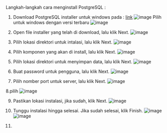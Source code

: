 Langkah-langkah cara menginstall PostgreSQL :
1. Download PostgreSQL installer untuk windows pada : [link](https://www.postgresql.org/download/windows/)
![image](https://github.com/azzamkhalif10/pertemuan1-basis-data/assets/148309117/ddbbe1d5-2546-49f0-afd5-88e52e459cc5)
  Pilih untuk windows dengan versi terbaru
![image](https://github.com/azzamkhalif10/pertemuan1-basis-data/assets/148309117/12706d2f-3079-4b96-bd74-5ff988b4115f)

2. Open file installer yang telah di download, lalu klik Next.
![image](https://github.com/azzamkhalif10/pertemuan1-basis-data/assets/148309117/440802e4-c611-45ea-882a-74c87442a05b)

3. Pilih lokasi direktori untuk intalasi, lalu klik Next.
![image](https://github.com/azzamkhalif10/pertemuan1-basis-data/assets/148309117/62d122aa-8021-4ee5-92aa-f989d9aef846)

4. Pilih komponen yang akan di install, lalu klik Next.
![image](https://github.com/azzamkhalif10/pertemuan1-basis-data/assets/148309117/8dbd7721-6cf8-4c03-906a-0393209681e5)

5. Pilih lokasi direktori untuk menyimpan data, lalu klik Next.
![image](https://github.com/azzamkhalif10/pertemuan1-basis-data/assets/148309117/6984e33f-37b3-42b2-9dc2-870693a895c9)

6. Buat password untuk pengguna, lalu klik Next.
![image](https://github.com/azzamkhalif10/pertemuan1-basis-data/assets/148309117/cfbd3f56-512a-4f32-81fa-cd1769d0079a)

7. Pilih nomber port untuk server, lalu klik Next.
![image](https://github.com/azzamkhalif10/pertemuan1-basis-data/assets/148309117/2ba6482e-d660-40b7-96c9-ef626d1524c3)

8.pilih
![image](https://github.com/azzamkhalif10/pertemuan1-basis-data/assets/148309117/1ea5875e-1e9f-4bd9-affd-bf528233545f)

9. Pastikan lokasi instalasi, jika sudah, klik Next.
![image](https://github.com/azzamkhalif10/pertemuan1-basis-data/assets/148309117/a17c4cf8-504c-4be8-8bf2-b56eb54d23cb)

10. Tunggu instalasi hingga selesai. Jika sudah selesai, klik Finish.
![image](https://github.com/azzamkhalif10/pertemuan1-basis-data/assets/148309117/69af8069-f7dc-4e89-9d5d-1ca46a7baad5)
![image](https://github.com/azzamkhalif10/pertemuan1-basis-data/assets/148309117/fd831f81-e4eb-4e1c-bc22-aff0817fda0e)

12. 

   





